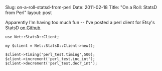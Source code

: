 Slug: on-a-roll-statsd-from-perl
Date: 2011-02-18
Title: "On a Roll: StatsD from Perl"
layout: post


Apparently I'm having too much fun -- I've posted a perl client for Etsy's StatsD [on Github](https://github.com/sivy/statsd-client).


    use Net::StatsD::Client;

    my $client = Net::StatsD::Client->new();

    $client->timing('perl_test.timing',500);
    $client->increment('perl_test.inc_int');
    $client->decrement('perl_test.decr_int');

